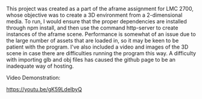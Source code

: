 This project was created as a part of the aframe assignment for LMC 2700,
whose objective was to create a 3D environment from a 2-dimensional media.
To run, I would ensure that the proper dependencies are installed through 
npm install, and then use the command http-server to create instances of the aframe scene. Performance is somewhat of an issue due to the large number of assets that are loaded in, so it may be keen to be patient with the program. I've also included a video and images of the 3D scene in case there are difficulties running the program this way. A difficulty with importing glb and obj files has caused the github page to be an inadequate way of hosting.

Video Demonstration:

https://youtu.be/gK59LdelbyQ
